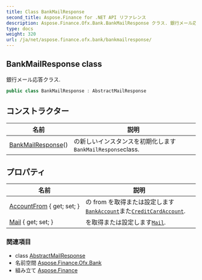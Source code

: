 ```yaml
---
title: Class BankMailResponse
second_title: Aspose.Finance for .NET API リファレンス
description: Aspose.Finance.Ofx.Bank.BankMailResponse クラス. 銀行メール応答クラス.
type: docs
weight: 320
url: /ja/net/aspose.finance.ofx.bank/bankmailresponse/
---
```

## BankMailResponse class

銀行メール応答クラス.

```csharp
public class BankMailResponse : AbstractMailResponse
```

## コンストラクター

| 名前 | 説明 |
| --- | --- |
| [BankMailResponse](bankmailresponse/)() | の新しいインスタンスを初期化します`BankMailResponse`class. |

## プロパティ

| 名前 | 説明 |
| --- | --- |
| [AccountFrom](../../aspose.finance.ofx.bank/bankmailresponse/accountfrom/) { get; set; } | の from を取得または設定します[`BankAccount`](../../aspose.finance.ofx/bankaccount/)また[`CreditCardAccount`](../../aspose.finance.ofx/creditcardaccount/). |
| [Mail](../../aspose.finance.ofx.bank/bankmailresponse/mail/) { get; set; } | を取得または設定します[`Mail`](./mail/). |

### 関連項目

* class [AbstractMailResponse](../abstractmailresponse/)
* 名前空間 [Aspose.Finance.Ofx.Bank](../../aspose.finance.ofx.bank/)
* 組み立て [Aspose.Finance](../../)


